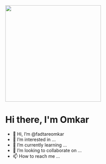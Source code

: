 <img src="https://media.giphy.com/media/jdPMeyv9rn0hZHh8n9/giphy.gif" width="300"/>
<!DOCTYPE html>
<html>
   <body>
      <h1> Hi there, I'm Omkar </h1>
      <p style="text-align:center;"></p>
   </body>
</html>
  
- 👋 Hi, I’m @fadtareomkar
- 👀 I’m interested in ...
- 🌱 I’m currently learning ...
- 💞️ I’m looking to collaborate on ...
- 📫 How to reach me ...

<!---
fadtareomkar/fadtareomkar is a ✨ special ✨ repository because its `README.md` (this file) appears on your GitHub profile.
You can click the Preview link to take a look at your changes.
--->
